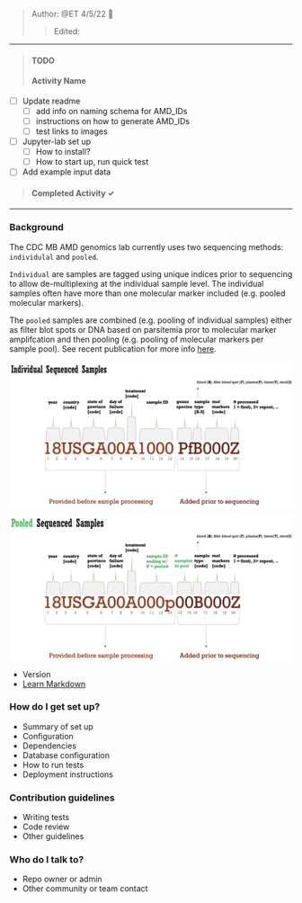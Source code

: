 > Author: @ET 4/5/22 :goat:
>> Edited:
----
>#### TODO ####
>#### Activity Name ####
 - [ ] Update readme
    - [ ] add info on naming schema for AMD_IDs  
    - [ ] instructions on how to generate AMD_IDs
    - [ ] test links to images  
 - [ ] Jupyter-lab set up
    - [ ] How to install?
    - [ ] How to start up, run quick test
 - [ ] Add example input data

>#### Completed Activity ✓ ####

------

### Background ###


The CDC MB AMD genomics lab currently uses two sequencing methods: `individulal` and `pooled`.

`Individual` are samples are tagged using unique indices prior to sequencing to allow de-multiplexing at the individual sample level. The individual samples often have more than one molecular marker included (e.g. pooled molecular markers).

The `pooled` samples are combined (e.g. pooling of individual samples) either as filter blot spots or DNA  based on parsitemia pror to molecular marker amplifcation and then pooling (e.g. pooling of molecular markers per sample pool). See recent publication for more info [here](https://pubmed.ncbi.nlm.nih.gov/35030215/).


<img
  src="/images/ind_sample_ID.png"
  align="center"
  width="600">

  <img
    src="/images/pooled_sample_ID.png"
    align="center"
    width="600">


* Version
* [Learn Markdown](https://bitbucket.org/tutorials/markdowndemo)


### How do I get set up? ###

* Summary of set up
* Configuration
* Dependencies
* Database configuration
* How to run tests
* Deployment instructions

### Contribution guidelines ###

* Writing tests
* Code review
* Other guidelines

### Who do I talk to? ###

* Repo owner or admin
* Other community or team contact
